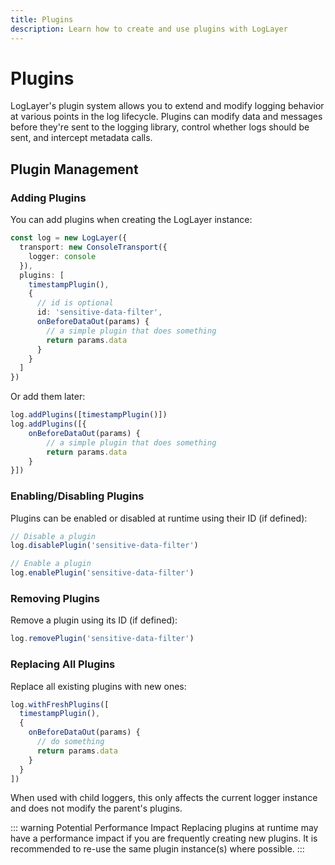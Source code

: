 ```yaml
---
title: Plugins
description: Learn how to create and use plugins with LogLayer
---
```


# Plugins

LogLayer's plugin system allows you to extend and modify logging behavior at various points in the log lifecycle. Plugins can modify data and messages before they're sent to the logging library, control whether logs should be sent, and intercept metadata calls.

<!--@include: ./_partials/plugin-list.md-->

## Plugin Management

### Adding Plugins

You can add plugins when creating the LogLayer instance:

```typescript
const log = new LogLayer({
  transport: new ConsoleTransport({
    logger: console
  }),
  plugins: [
    timestampPlugin(),
    {
      // id is optional
      id: 'sensitive-data-filter',
      onBeforeDataOut(params) {
        // a simple plugin that does something
        return params.data
      }
    }
  ]
})
```

Or add them later:

```typescript
log.addPlugins([timestampPlugin()])
log.addPlugins([{
    onBeforeDataOut(params) {
        // a simple plugin that does something
        return params.data
    }
}])
```

### Enabling/Disabling Plugins

Plugins can be enabled or disabled at runtime using their ID (if defined):

```typescript
// Disable a plugin
log.disablePlugin('sensitive-data-filter')

// Enable a plugin
log.enablePlugin('sensitive-data-filter')
```

### Removing Plugins

Remove a plugin using its ID (if defined):

```typescript
log.removePlugin('sensitive-data-filter')
```

### Replacing All Plugins

Replace all existing plugins with new ones:

```typescript
log.withFreshPlugins([
  timestampPlugin(),
  {
    onBeforeDataOut(params) {
      // do something
      return params.data
    }
  }
])
```

When used with child loggers, this only affects the current logger instance and does not modify the parent's plugins.

::: warning Potential Performance Impact
Replacing plugins at runtime may have a performance impact if you are frequently creating new plugins.
It is recommended to re-use the same plugin instance(s) where possible.
:::

